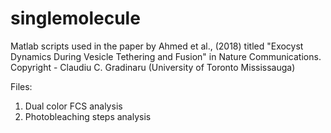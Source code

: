 # singlemolecule
Matlab scripts used in the paper by Ahmed et al., (2018) titled "Exocyst Dynamics During Vesicle Tethering and Fusion" in Nature Communications.
Copyright - Claudiu C. Gradinaru (University of Toronto Mississauga)

Files:
1. Dual color FCS analysis
2. Photobleaching steps analysis
